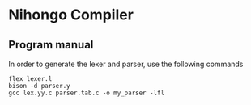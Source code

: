 # Nihongo Compiler

## Program manual
In order to generate the lexer and parser, use the following commands
```
flex lexer.l
bison -d parser.y
gcc lex.yy.c parser.tab.c -o my_parser -lfl
```